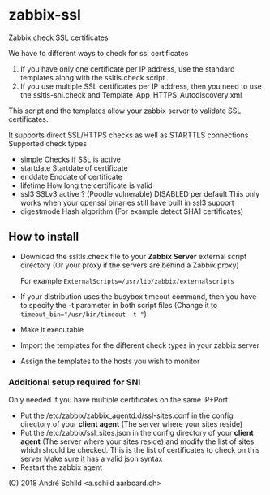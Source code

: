 # zabbix-ssl #
Zabbix check SSL certificates

We have to different ways to check for ssl certificates

1. If you have only one certificate per IP address, use the standard 
   templates along with the ssltls.check script
2. If you use multiple SSL certificates per IP address, then you
   need to use the ssltls-sni.check and Template_App_HTTPS_Autodiscovery.xml

This script and the templates allow your zabbix server
to validate SSL certificates.

It supports direct SSL/HTTPS checks as well as STARTTLS connections
Supported check types
* simple    Checks if SSL is active
* startdate Startdate of certificate
* enddate   Enddate of certificate
* lifetime  How long the certificate is valid
* ssl3      SSLv3 active ? (Poodle vulnerable) DISABLED per default
            This only works when your openssl binaries still have built in ssl3 support
* digestmode Hash algorithm (For example detect SHA1 certificates)

## How to install ##
* Download the ssltls.check file to your **Zabbix Server**
  external script directory (Or your proxy if the servers are behind a Zabbix proxy)
  
  For example `ExternalScripts=/usr/lib/zabbix/externalscripts`
  
* If your distribution uses the busybox timeout command, then you have to specify the -t parameter
    in both script files (Change it to `timeout_bin="/usr/bin/timeout -t "`)
* Make it executable
* Import the templates for the different check types in your zabbix server
* Assign the templates to the hosts you wish to monitor

### Additional setup required for SNI ###
Only needed if you have multiple certificates on the same IP+Port

* Put the /etc/zabbix/zabbix_agentd.d/ssl-sites.conf in the config directory
  of your **client agent** (The server where your sites reside)
* Put the /etc/zabbix/ssl_sites.json in the config directory
  of your **client agent** (The server where your sites reside)
  and modify the list of sites which should be checked.
  This is the list of certificates to check on this server
  Make sure it has a valid json syntax
* Restart the zabbix agent


(C) 2018 André Schild <a.schild aarboard.ch>
